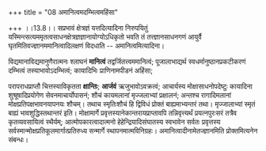 +++
title = "08 अमानित्वमदम्भित्वमहिंसा"

+++
।।13.8।। सप्रभावं क्षेत्रज्ञं यत्तदित्यादिना निरुपयितुं
यस्मिन्त्सत्यममृतत्वसाधनक्षेत्रज्ञज्ञानायोग्योऽधिकृतो भवति तं
तत्त्ज्ञानसाधनगणं आयुर्वै घृतमितिवज्ज्ञानममानित्वादिलक्षणं विदधाति --
अमानित्वमित्यादिना। 

विद्यमानाविद्यमानुणैरात्मनः श्लाघनं **मानित्वं**
तद्वर्जितत्त्वममानित्वं; पूजालाभाद्यर्थ स्वधर्मानुष्ठानप्रकटीकरणं
दम्भित्वं तस्याभावोऽदम्भित्वं; कायादिभिः प्राणिनामपीडनं अहिंसा;

परापराधप्राप्तौ चित्तस्याविकृतता **क्षान्तिः**; 
**आर्जवं** ऋजुभावोऽवक्रत्वं;
आचार्यस्य मोक्षासाधनोपदेष्टुः कायादिना शुश्रूषादिप्रयोगेण
सेवनमाचार्योपासनं; शौचं कायमलानां मृज्जलाभ्यां प्रक्षालनं; अन्तश्च
रागादिमलानां मोक्षप्रतिपक्षभावनयापनयः शौचम्। तथाच स्मृतिःशौचं हि
द्विविधं प्रोक्तं बाह्यमाभ्यन्तरं तथा। मृज्जालाभ्यां स्मृतं बाह्यं
भावशुद्धिस्तथान्तरं इति। मोक्षामार्गे प्रवृत्तस्यानेकान्तरायप्राप्तावपि
तन्निवृत्त्यर्थं प्रयत्नपुरःसरं तत्रैव कृतव्यवसायित्वं स्थैर्यम्;
आत्मोपकारत्वादात्मनो हेहेन्द्रियादिसंघातस्य स्वभावेन सर्वतः प्रवृत्तस्य
सर्वस्मान्मोक्षप्रतिकूलमार्गात्प्रतिरुध्य सन्मार्गे
स्थापनमात्मविनिग्रहः। अमानित्वादीनामेतज्ज्ञानमिति प्रोक्तमित्यनेन
संबन्धः।
